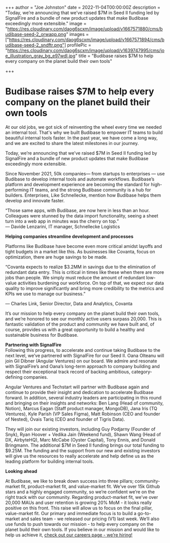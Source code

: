 +++
author = "Joe Johnston"
date = 2022-11-04T00:00:00Z
description = "Today, we’re announcing that we’ve raised $7M in Seed II funding led by SignalFire and a bundle of new product updates that make Budibase exceedingly more extensible."
image = "https://res.cloudinary.com/daog6scxm/image/upload/v1667571880/cms/budibase-seed-2_orwapp.png"
images = ["https://res.cloudinary.com/daog6scxm/image/upload/v1667571894/cms/budibase-seed-2_sndftr.png"]
profilePic = "https://res.cloudinary.com/daog6scxm/image/upload/v1639747995/cms/joe_illustration_gray_bg_e97wdl.jpg"
title = "Budibase raises $7M to help every company on the planet build their own tools"

+++
# **Budibase raises $7M to help every company on the planet build their own tools**

At our old jobs, we got sick of reinventing the wheel every time we needed an internal tool. That's why we built Budibase to empower IT teams to build beautiful internal tools faster. In the past year, we have come a long way, and we are excited to share the latest milestones in our journey.

Today, we’re announcing that we’ve raised $7M in Seed II funding led by SignalFire and a bundle of new product updates that make Budibase exceedingly more extensible.

Since November 2021, 50k companies— from startups to enterprises — use Budibase to develop internal tools and automate workflows. Budibase’s platform and development experience are becoming the standard for high-performing IT teams, and the strong Budibase community is a hub for builders. Enterprises, Like Schnellecke, mention how Budibase helps them develop and innovate faster.

“Those same apps, with Budibase, are now here in less than an hour. Colleagues were stunned by the data import functionality, seeing a sheet turn into a web app in minutes was the cherry on top.”  
— Davide Lenzarini, IT manager, Schnellecke Logistics

**Helping companies streamline development and processes**

Platforms like Budibase have become even more critical amidst layoffs and tight budgets in a market like this. As businesses like Covanta, focus on optimization, there are huge savings to be made.

“Covanta expects to realize $3.2MM in savings due to the elimination of redundant data entry. This is critical in times like these when there are more jobs than people. We simply must reduce the amount of redundant low-value activities burdening our workforce. On top of that, we expect our data quality to improve significantly and bring more credibility to the metrics and KPIs we use to manage our business.”

— Charles Link, Senior Director, Data and Analytics, Covanta  
  
It’s our mission to help every company on the planet build their own tools, and we’re honored to see our monthly active users surpass 20,000. This is fantastic validation of the product and community we have built and, of course, provides us with a great opportunity to build a healthy and sustainable business for Budibase.

  
**Partnering with SignalFire**  
Following this progress, to accelerate and continue taking Budibase to the next level, we’ve partnered with SignalFire for our Seed II. Oana Olteanu will join Gil Dibner (Angular Ventures) on our board. We admire and resonate with SignalFire’s and Oana’s long-term approach to company building and respect their exceptional track record of backing ambitious, category-defining companies.

Angular Ventures and Techstart will partner with Budibase again and continue to provide their insight and dedication to accelerate Budibase forward. In addition, several industry leaders are participating in this round and bringing on their insights and networks: Ben Lang (Head of community, Notion), Marcus Eagan (Staff product manager, MongoDB), Jana Iris (TQ Ventures), Kyle Parish (VP Sales Figma), Matt Robinson (CEO and founder of Nested), Ovais Tariq (CEO and founder of Tigris Data).

  
They will join our existing investors, including Guy Podjarny (Founder of Snyk), Ryan Hoover + Vedika Jain (Weekend fund), Shawn Wang (Head of DX, AirbyteHQ), Marc McCabe (Oyster Capital), Tony Ennis, and Donald Bringmann. The additional $7M in Seed II funding brings our total funding to $9.25M. The funding and the support from our new and existing investors will give us the resources to really accelerate and help define us as the leading platform for building internal tools.

**Looking ahead**

At Budibase, we like to break down success into three pillars; community-market fit, product-market fit, and value-market fit. We’ve over 15k Github stars and a highly engaged community, so we’re confident we’re on the right track with our community. Regarding product-market fit, we’ve over 20,000 MAUs and user retention is growing 20% MoM - it looks really positive on this front. This raise will allow us to focus on the final pillar, value-market fit. Our primary and immediate focus is to build a go-to-market and sales team - we released our pricing (V1) last week. We’ll also use funds to push towards our mission - to help every company on the planet build their own tools. If you believe in our mission and would like to help us achieve it, [check out our careers page - we’re hiring!](https://bb.budibase.app/app_bb_afdf15d335df499da0932ed736edf7e3#/)